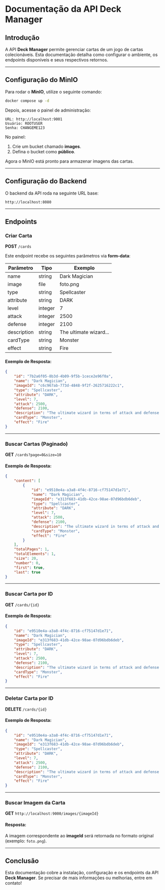 # Documentação da API Deck Manager

## Introdução
A API **Deck Manager** permite gerenciar cartas de um jogo de cartas colecionáveis. Esta documentação detalha como configurar o ambiente, os endpoints disponíveis e seus respectivos retornos.

---

## Configuração do MinIO
Para rodar o **MinIO**, utilize o seguinte comando:
```sh
docker compose up -d
```

Depois, acesse o painel de administração:
```
URL: http://localhost:9001
Usuário: ROOTUSER
Senha: CHANGEME123
```

No painel:
1. Crie um bucket chamado **images**.
2. Defina o bucket como **público**.

Agora o MinIO está pronto para armazenar imagens das cartas.

---

## Configuração do Backend
O backend da API roda na seguinte URL base:
```
http://localhost:8080
```

---

## Endpoints

### Criar Carta
**POST** `/cards`

Este endpoint recebe os seguintes parâmetros via **form-data**:

| Parâmetro  | Tipo     | Exemplo                     |
|------------|---------|-----------------------------|
| name       | string  |  Dark Magician              |
| image      | file    | foto.png                     |
| type       | string  |  Spellcaster                |
| attribute  | string  |  DARK                        |
| level      | integer | 7                             |
| attack     | integer | 2500                          |
| defense    | integer | 2100                          |
| description| string  |  The ultimate wizard...     |
| cardType   | string  |  Monster                     |
| effect     | string  |  Fire                         |

#### Exemplo de Resposta:
```json
{
    "id": "7b2a6f05-8b3d-4b09-9f5b-1cece2e96f0a",
    "name": "Dark Magician",
    "imageId": "c6c967ab-773d-4848-9f2f-2625716222c1",
    "type": "Spellcaster",
    "attribute": "DARK",
    "level": 7,
    "attack": 2500,
    "defense": 2100,
    "description": "The ultimate wizard in terms of attack and defense.",
    "cardType": "Monster",
    "effect": "Fire"
}
```

---

### Buscar Cartas (Paginado)
**GET** `/cards?page=0&size=10`

#### Exemplo de Resposta:
```json
{
    "content": [
        {
            "id": "e9510e4a-a3a8-4f4c-8716-cf75147d1e71",
            "name": "Dark Magician",
            "imageId": "e313f683-41db-42ce-98ae-07d96bdb6deb",
            "type": "Spellcaster",
            "attribute": "DARK",
            "level": 7,
            "attack": 2500,
            "defense": 2100,
            "description": "The ultimate wizard in terms of attack and defense.",
            "cardType": "Monster",
            "effect": "Fire"
        }
    ],
    "totalPages": 1,
    "totalElements": 1,
    "size": 20,
    "number": 0,
    "first": true,
    "last": true
}
```

---

### Buscar Carta por ID
**GET** `/cards/{id}`

#### Exemplo de Resposta:
```json
{
    "id": "e9510e4a-a3a8-4f4c-8716-cf75147d1e71",
    "name": "Dark Magician",
    "imageId": "e313f683-41db-42ce-98ae-07d96bdb6deb",
    "type": "Spellcaster",
    "attribute": "DARK",
    "level": 7,
    "attack": 2500,
    "defense": 2100,
    "description": "The ultimate wizard in terms of attack and defense.",
    "cardType": "Monster",
    "effect": "Fire"
}
```

---

### Deletar Carta por ID
**DELETE** `/cards/{id}`

#### Exemplo de Resposta:
```json
{
    "id": "e9510e4a-a3a8-4f4c-8716-cf75147d1e71",
    "name": "Dark Magician",
    "imageId": "e313f683-41db-42ce-98ae-07d96bdb6deb",
    "type": "Spellcaster",
    "attribute": "DARK",
    "level": 7,
    "attack": 2500,
    "defense": 2100,
    "description": "The ultimate wizard in terms of attack and defense.",
    "cardType": "Monster",
    "effect": "Fire"
}
```

---

### Buscar Imagem da Carta
**GET** `http://localhost:9000/images/{imageId}`

#### Resposta:
A imagem correspondente ao **imageId** será retornada no formato original (exemplo: `foto.png`).

---

## Conclusão
Esta documentação cobre a instalação, configuração e os endpoints da API **Deck Manager**. Se precisar de mais informações ou melhorias, entre em contato!

